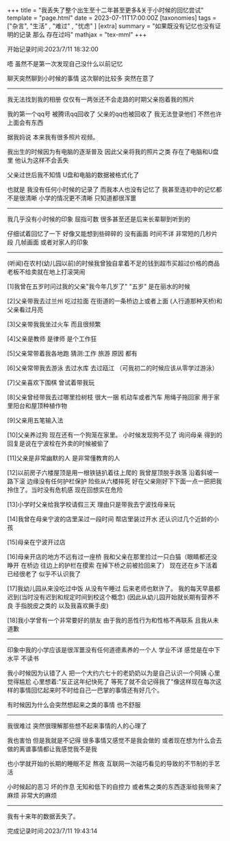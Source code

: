 +++
title = "我丢失了整个出生至十二年甚至更多&关于小时候的回忆尝试"
template = "page.html"
date = 2023-07-11T17:00:00Z
[taxonomies]
tags = ["杂言", "生活" , "难过" , "忧虑" ]
[extra]
summary = "如果既没有记忆也没有证明的记录  那么 存在过吗"
mathjax = "tex-mml"
+++

开始记录时间:2023/7/11   18:32:00


唔 虽然不是第一次发现自己没什么以前记忆   

聊天突然聊到小时候的事情  这次聊的比较多  突然在意了

-------------------------------------------------------

我无法找到我的相册  仅仅有一两张还不会走路的时期父亲抱着我的照片  

我的第一个qq号  被腾讯qq回收了   父亲的qq也被回收了  我无法登录他们  不然也许上面会有东西


据我妈说 本来我有很多照片视频。  

我出生的时候因为有电脑的逐渐普及 因此父亲将我的照片之类 存在了电脑和U盘里  他认为这样不会丢失

父亲过世后我不知情  U盘和电脑的数据被格式化了

也就是   我没有任何小时候的记录了 而我本人也没有记忆了   我甚至连初中的记忆都不是很清晰  小学的情况更不清晰 只知道都很浑噩

-------------------------------------------------------------------------


我几乎没有小时候的印象  屈指可数  很多甚至还是后来长辈聊到听到的   

仔细试着回忆了一下  好像又能想到些碎碎的    没有画面 时间不详 非常短的几秒片段 几帧画面 或者对家人的印象

----------------------------------------------------------------------------------------------------------------------

(听闻)在农村(幼儿园以前)的时候我曾独自拿着不足的钱到超市买超过价格的商品  老板不给卖就在地上打滚哭闹

[1]我曾在五岁时问过我的父亲"我今年几岁了" "五岁"  是在丽水的时候

[2]父亲带我去过兰州 吃过拉面  在街道的一条桥边上或者上面 (人行道那种天桥)和父亲看过月亮

[3]父亲带我我坐过火车 而且很频繁

[4]父亲是教师  是律师  是个工作狂

[5]父亲常带着我各地跑  猜测:工作 旅游 原因 都有

[6]父亲常带我去游泳  去过水库 去过瓯江     （可我初二的时候应该从零学过游泳）

[7]父亲喜欢下围棋   曾试着带我玩

[8]父亲曾经带我去过哪里捡树枝  很大一捆  机动车或者汽车 用绳子拖回家 用于家里阳台和屋顶种植作物

[9]父亲用五笔输入法

[10]父亲养过狗 现在还有一个狗笼在家里。    小时候发现狗不见了 询问母亲 得到的回复是说在宁波栓在外卖的时候被偷了

[11]父亲是非常幽默的人  是非常懂教育的人

[12]以前房子六楼屋顶是用一根铁链扒着往上爬的  我曾屋顶脱手跌落 沿着斜坡一路下滚  边缘没有任何护栏保护   险些从六楼摔死  好在父亲刚好下下面一点一把把我拎住了。当时没有危机感  现在回想实在危险

[13]小学时父亲给我学校请假三天  理由只是带我去宁波找母亲玩

[14]我曾在母亲宁波的店里呆过一段时间   帮店里装过开水  还认识过几个近龄的小孩

[15]母亲在宁波开过店

[16]母亲开店的地方不远有过一座桥 我和父亲在那里捡过一只白猫（眼睛都还没睁开 在桥边 往边上的护栏在摸索 在掉下桥之前被捡回来了）  现在还在乡下活着   已经很老了  似乎不认识我了

[17]我幼儿园从来没吃过中饭   从没有午睡过 后来老师也默许了。    我的每天早晨都迟到(当时没有迟到和规定时间到校这个概念)    (因此从幼儿园开始就长期有营养不良  手指脱皮之类的  以及我喜欢撕手皮)

[18]我小学曾有一个非常要好的朋友  由于我的恶性行为和性格不再联系 且我从未道歉

------------------------------------------------------------------------------------------------------------------------------------------------------------------------

印象中我的小学应该是很浑噩没有任何道德素养的一个人 学业不详   感觉是在中下水平  不读书

我小时候因为认错了人  把一个大约六七十的老奶奶以为是自己认识一个阿姨   心里觉得尴尬 心里想着:"反正这年纪快死了 等死了就不会记得我了"像这样现在每次这样的事情回忆起来时不时给自己一巴掌的事情还有好几个。

有时候因为什么会突然想起来之类的事情  也不舒服

--------------------------------------------------------

我很难过    突然很理解那些想不起来事情的人的心理了   

我也害怕   但是我就是不记得   很多事情又感觉不是我会做的  或者现在想为什么会去做的离谱事情都让我感觉我不是我

也小学就开始的长期的睡眠不足 熬夜 互联网一次碰巧看见的导致的不节制的手艺活

小时候起的恶习 坏的作息  无知和低下的自控力  或者焦之类的东西逐渐给我带来了麻烦   非常大的麻烦

---------------------------------------------------------------------------------------------------------------------------------------------------

我有十来年的数据丢失了。



完成记录时间:2023/7/11 19:43:14
